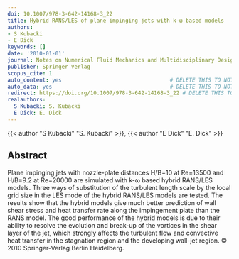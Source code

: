 ```yaml
---
doi: 10.1007/978-3-642-14168-3_22
title: Hybrid RANS/LES of plane impinging jets with k-ω based models
authors:
- S Kubacki
- E Dick
keywords: []
date: '2010-01-01'
journal: Notes on Numerical Fluid Mechanics and Multidisciplinary Design
publisher: Springer Verlag
scopus_cite: 1
auto_content: yes                                  # DELETE THIS TO NOT AUTO GENERATE CONTENT
auto_data: yes                                     # DELETE THIS TO NOT AUTO GENERATE METADATA
redirect: https://doi.org/10.1007/978-3-642-14168-3_22 # DELETE THIS TO NOT REDIRECT
realauthors:
  S Kubacki: S. Kubacki
  E Dick: E. Dick
---
```

{{< author "S Kubacki" "S. Kubacki" >}}, {{< author "E Dick" "E. Dick" >}}

## Abstract
Plane impinging jets with nozzle-plate distances H/B=10 at Re=13500 and H/B=9.2 at Re=20000 are simulated with k-ω based hybrid RANS/LES models. Three ways of substitution of the turbulent length scale by the local grid size in the LES mode of the hybrid RANS/LES models are tested. The results show that the hybrid models give much better prediction of wall shear stress and heat transfer rate along the impingement plate than the RANS model. The good performance of the hybrid models is due to their ability to resolve the evolution and break-up of the vortices in the shear layer of the jet, which strongly affects the turbulent flow and convective heat transfer in the stagnation region and the developing wall-jet region. © 2010 Springer-Verlag Berlin Heidelberg.
